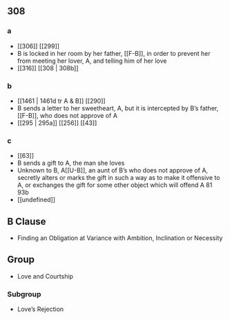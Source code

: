 ## 308
### a
- [[306]] [[299]] 
- B is locked in her room by her father, [[F-B]], in order to prevent her from meeting her lover, A, and telling him of her love
- [[316]] [[308 | 308b]] 

### b
- [[1461 | 1461d tr A &amp; B]] [[290]] 
- B sends a letter to her sweetheart, A, but it is intercepted by B’s father, [[F-B]], who does not approve of A
- [[295 | 295a]] [[256]] [[43]] 

### c
- [[63]] 
- B sends a gift to A, the man she loves
- Unknown to B, A[[U-B]], an aunt of B’s who does not approve of A, secretly alters or marks the gift in such a way as to make it offensive to A, or exchanges the gift for some other object which will offend A 81 93b
- [[undefined]] 

## B Clause
- Finding an Obligation at Variance with Ambition, Inclination or Necessity

## Group
- Love and Courtship

### Subgroup
- Love’s Rejection

